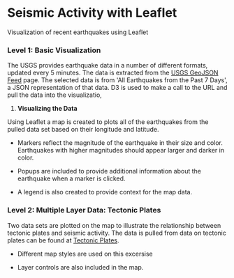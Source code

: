 # Seismic Activity with Leaflet
Visualization of recent earthquakes using Leaflet



### Level 1: Basic Visualization

The USGS provides earthquake data in a number of different formats, updated every 5 minutes. The data is extracted from the [USGS GeoJSON Feed](http://earthquake.usgs.gov/earthquakes/feed/v1.0/geojson.php) page. The selected data is from 'All Earthquakes from the Past 7 Days', a JSON representation of that data. D3 is used to make a call to the URL and pull the data into the visualizatio,

1. **Visualizing the Data**

Using Leaflet a map is created to plots all of the earthquakes from the pulled data set based on their longitude and latitude.

   * Markers reflect the magnitude of the earthquake in their size and color. Earthquakes with higher magnitudes should appear larger and darker in color.

   * Popups are included to provide additional information about the earthquake when a marker is clicked.

   * A legend is also created to provide context for the map data.


### Level 2: Multiple Layer Data: Tectonic Plates

Two data sets are plotted on the map to illustrate the relationship between tectonic plates and seismic activity. The data is pulled from data on tectonic plates can be found at [Tectonic Plates](https://github.com/fraxen/tectonicplates).


* Different map styles are used on this excersise 

* Layer controls are also included in the map.
